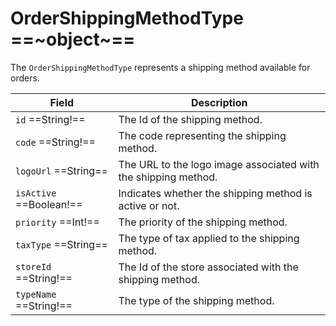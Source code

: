 # OrderShippingMethodType ==~object~==

The `OrderShippingMethodType` represents a shipping method available for orders.

| Field                   | Description                                                    |
|-------------------------|----------------------------------------------------------------|
| `id`  ==String!==       | The Id of the shipping method.                                 |
| `code`  ==String!==     | The code representing the shipping method.                     |
| `logoUrl`  ==String==   | The URL to the logo image associated with the shipping method. |
| `isActive`  ==Boolean!==  | Indicates whether the shipping method is active or not.      |
| `priority`  ==Int!==    | The priority of the shipping method.                           |
| `taxType`  ==String==   | The type of tax applied to the shipping method.                |
| `storeId`  ==String!==  | The Id of the store associated with the shipping method.       |
| `typeName`  ==String!== | The type of the shipping method.                       |

